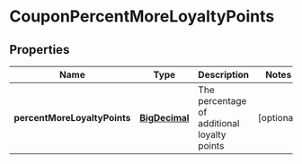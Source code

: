 
# CouponPercentMoreLoyaltyPoints

## Properties
Name | Type | Description | Notes
------------ | ------------- | ------------- | -------------
**percentMoreLoyaltyPoints** | [**BigDecimal**](BigDecimal.md) | The percentage of additional loyalty points |  [optional]



